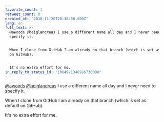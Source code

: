 ```yaml
---
favorite_count: 1
retweet_count: 0
created_at: "2018-11-20T20:38:30.000Z"
lang: en
full_text: >-
  @awoods @heiglandreas I use a different name all day and I never need to
  specify it.


  When I clone from GitHub I am already on that branch (which is set as default
  on GitHub).


  It's no extra effort for me.
in_reply_to_status_id: "1064971340996730880"
---
```


[@awoods](https://twitter.com/awoods)
[@heiglandreas](https://twitter.com/heiglandreas) I use a different name all day
and I never need to specify it.

When I clone from GitHub I am already on that branch (which is set as default on
GitHub).

It's no extra effort for me.
